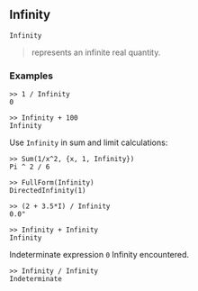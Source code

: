 ## Infinity

``` 
Infinity
``` 
> represents an infinite real quantity.

### Examples
```
>> 1 / Infinity
0
 
>> Infinity + 100
Infinity
```

Use `Infinity` in sum and limit calculations:
```
>> Sum(1/x^2, {x, 1, Infinity})
Pi ^ 2 / 6
 
>> FullForm(Infinity)
DirectedInfinity(1)
 
>> (2 + 3.5*I) / Infinity
0.0"
 
>> Infinity + Infinity
Infinity
```

Indeterminate expression `0` Infinity encountered.
```
>> Infinity / Infinity
Indeterminate
```